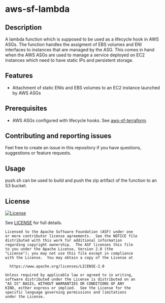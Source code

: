 # aws-sf-lambda

## Description

A lambda function which is supposed to be used as a lifecycle hook in AWS ASGs. The function handles the assigment of EBS volumes and ENI interfaces to instances that are managed by the ASG. This comes in hand when the AWS ASGs are used to manage a service deployed on EC2 instances which need to have static IPs and persistent storage.

## Features

- Attachment of static ENIs and EBS volumes to an EC2 instance launched by AWS ASGs

## Prerequisites

- AWS ASGs configured with lifecycle hooks. See [aws-sf-terraform](https://github.com/adys/aws-sf-terraform).

## Contributing and reporting issues

Feel free to create an issue in this repository if you have questions, suggestions or feature requests.

## Usage

push.sh can be used to build and push the zip artifact of the function to an S3 bucket.

## License

[![License](https://img.shields.io/badge/License-Apache%202.0-blue.svg)](https://opensource.org/licenses/Apache-2.0)

See [LICENSE](LICENSE) for full details.

    Licensed to the Apache Software Foundation (ASF) under one
    or more contributor license agreements.  See the NOTICE file
    distributed with this work for additional information
    regarding copyright ownership.  The ASF licenses this file
    to you under the Apache License, Version 2.0 (the
    "License"); you may not use this file except in compliance
    with the License.  You may obtain a copy of the License at

      https://www.apache.org/licenses/LICENSE-2.0

    Unless required by applicable law or agreed to in writing,
    software distributed under the License is distributed on an
    "AS IS" BASIS, WITHOUT WARRANTIES OR CONDITIONS OF ANY
    KIND, either express or implied.  See the License for the
    specific language governing permissions and limitations
    under the License.
